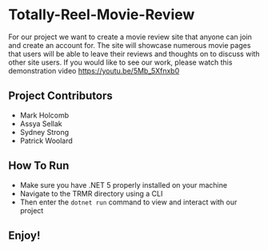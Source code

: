 # Totally-Reel-Movie-Review
For our project we want to create a movie review site that anyone can join and create an account for. The site will showcase numerous movie pages that users will be able to leave their reviews and thoughts on to discuss with other site users. If you would like to see our work, please watch this demonstration video https://youtu.be/5Mb_5Xfnxb0

## Project Contributors
- Mark Holcomb
- Assya Sellak
- Sydney Strong
- Patrick Woolard

## How To Run 
- Make sure you have .NET 5 properly installed on your machine
- Navigate to the TRMR directory using a CLI
- Then enter the ```dotnet run``` command to view and interact with our project

## Enjoy!

